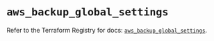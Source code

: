 # `aws_backup_global_settings`

Refer to the Terraform Registry for docs: [`aws_backup_global_settings`](https://registry.terraform.io/providers/hashicorp/aws/5.97.0/docs/resources/backup_global_settings).
